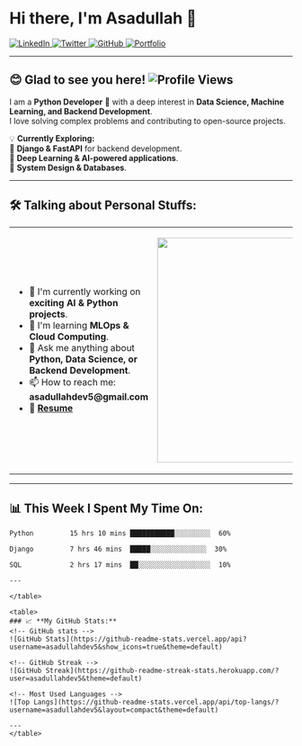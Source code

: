 
# Hi there, I'm Asadullah 👋  

<p align="left">
  <a href="https://linkedin.com/in/asad-ullah-553b152b3">
    <img src="https://img.shields.io/badge/LinkedIn-0077B5?style=flat&logo=linkedin&logoColor=white" alt="LinkedIn">
  </a>
  <a href="https://twitter.com/yourhandle">
    <img src="https://img.shields.io/badge/Twitter-1DA1F2?style=flat&logo=twitter&logoColor=white" alt="Twitter">
  </a>
  <a href="https://github.com/asadullahdev5">
    <img src="https://img.shields.io/badge/GitHub-181717?style=flat&logo=github&logoColor=white" alt="GitHub">
  </a>
  <a href="https://personal-pink-alpha.vercel.app/">
    <img src="https://img.shields.io/badge/Portfolio-20C20E?style=flat&logo=google-chrome&logoColor=white" alt="Portfolio">
  </a>
</p>

---

## 😊 **Glad to see you here!** ![Profile Views](https://komarev.com/ghpvc/?username=asadullahdev5&color=blue)


I am a **Python Developer** 🐍 with a deep interest in **Data Science, Machine Learning, and Backend Development**.  
I love solving complex problems and contributing to open-source projects.  

💡 **Currently Exploring:**  
🔹 **Django & FastAPI** for backend development.  
🔹 **Deep Learning & AI-powered applications**.  
🔹 **System Design & Databases**.  

---

## 🛠 **Talking about Personal Stuffs:**  

<table>
<tr>
<td width="55%">
<ul>
<li> 🔭 I'm currently working on <b>exciting AI & Python projects</b>. </li>
<li> 📖 I'm learning <b>MLOps & Cloud Computing</b>. </li>
<li> 💬 Ask me anything about <b>Python, Data Science, or Backend Development</b>. </li>
<li> 📫 How to reach me: <b>asadullahdev5@gmail.com</b> </li>
<li> 📄 <a href="https://your-resume-link.com"><b>Resume</b></a> </li>
</ul>
</td>
<td width="45%">
<p align="right">
 <img src="https://i.giphy.com/media/qgQUggAC3Pfv687qPC/giphy.webp" width="400px">

</p>
</td>
</tr>
</table>

---
<table>
  
## 📊 **This Week I Spent My Time On:**
```text
Python         15 hrs 10 mins ███████████░░░░░░░░░  60%

Django         7 hrs 46 mins  █████░░░░░░░░░░░░░░  30%

SQL            2 hrs 17 mins  ██░░░░░░░░░░░░░░░░░░  10%

---

</table>

<table>
### 📈 **My GitHub Stats:**  
<!-- GitHub stats -->
![GitHub Stats](https://github-readme-stats.vercel.app/api?username=asadullahdev5&show_icons=true&theme=default)

<!-- GitHub Streak -->
![GitHub Streak](https://github-readme-streak-stats.herokuapp.com/?user=asadullahdev5&theme=default)

<!-- Most Used Languages -->
![Top Langs](https://github-readme-stats.vercel.app/api/top-langs/?username=asadullahdev5&layout=compact&theme=default)

---
</table>
